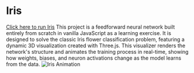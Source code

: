# Iris
[Click here to run Iris](https://hijaz.github.io/iris/)
This project is a feedforward neural network built entirely from scratch in vanilla JavaScript as a learning exercise. It is designed to solve the classic Iris flower classification problem, featuring a dynamic 3D visualization created with Three.js. This visualizer renders the network's structure and animates the training process in real-time, showing how weights, biases, and neuron activations change as the model learns from the data.
![Iris Animation](iris.gif)
